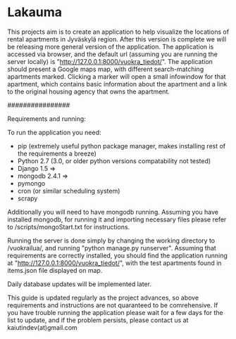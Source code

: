 Lakauma
=======

This projects aim is to create an application to help visualize the locations of rental 
apartments in Jyväskylä region. After this version is complete we will be releasing more general
version of the application. The application is accessed via browser, and the default 
url (assuming you are running the server locally) is "http://127.0.0.1:8000/vuokra_tiedot/".
The application should present a Google maps map, with different search-matching apartments marked. 
Clicking a marker will open a small infowindow for that apartment, which contains basic information 
about the apartment and a link to the original housing agency that owns the apartment. 

################

Requirements and running:

To run the application you need:
* pip (extremely useful python package manager, makes installing rest of the requirements a breeze)
* Python 2.7 (3.0, or older python versions compatability not tested)
* Django 1.5 => 
* mongodb 2.4.1 =>
* pymongo 
* cron (or similar scheduling system)
* scrapy

Additionally you will need to have mongodb running. Assuming you have installed mongodb, 
for running it and importing necessary files please refer to /scripts/mongoStart.txt for instructions.

Running the server is done simply by changing the working directory to /vuokrailua/,
and running "python manage.py runserver". Assuming that requirements are correctly installed,
you should find the application running at "http://127.0.0.1:8000/vuokra_tiedot/", with the test apartments found in 
items.json file displayed on map.

Daily database updates will be implemented later.

This guide is updated regularly as the project advances, so above requirements and instructions are not quaranteed to 
be comrehensive. If you have trouble running the application please wait for a few days for the list to update, 
and if the problem persists, please contact us at kaiutindev(at)gmail.com
